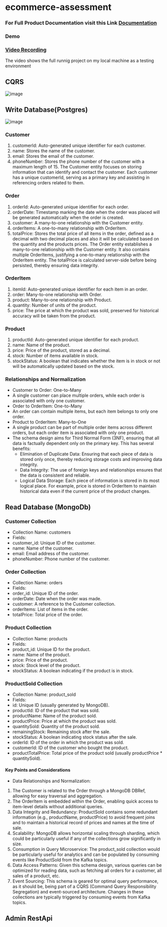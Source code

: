 
# ecommerce-assessment


### For Full Product Documentation visit this Link [Documentation](https://github.com/MohammedHydr/ecommerce-assessment/blob/master/Technical%20Assesment%20Documentation.pdf)
### Demo 
### [Video Recording](https://drive.google.com/file/d/1nX2sBWIah2YV_pmTOdj6xA3NiIXHEZFV/view?usp=sharing)
The video shows the full runnig project on my local machine as a testing environment

## CQRS
![image](https://github.com/MohammedHydr/ecommerce-assessment/assets/93540731/c34cf453-24c1-47a1-83f7-eb3822a8caa6)

## Write Database(Postgres)

![image](https://github.com/MohammedHydr/ecommerce-assessment/assets/93540731/00e883d5-33f4-4d72-ac71-46eefc7de24d)

### Customer
1. customerId: Auto-generated unique identifier for each customer.
2. name: Stores the name of the customer.
3. email: Stores the email of the customer.
4. phoneNumber: Stores the phone number of the customer with a maximum length of 15.
The Customer entity focuses on storing information that can identify and contact the customer. Each customer has a unique customerId, serving as a primary key and assisting in referencing orders related to them.
### Order
1. orderId: Auto-generated unique identifier for each order.
2. orderDate: Timestamp marking the date when the order was placed will be generated automatically when the order is created.
3. customer: A many-to-one relationship with the Customer entity.
4. orderItems: A one-to-many relationship with OrderItem.
5. totalPrice: Stores the total price of all items in the order, defined as a decimal with two decimal places and also it will be calculated based on the quantity and the products prices.
The Order entity establishes a many-to-one relationship with the Customer entity. It also contains multiple OrderItems, justifying a one-to-many relationship with the OrderItem entity. The totalPrice is calculated server-side before being persisted, thereby ensuring data integrity.
### OrderItem
1. itemId: Auto-generated unique identifier for each item in an order.
2. order: Many-to-one relationship with Order.
3. product: Many-to-one relationship with Product.
4. quantity: Number of units of the product.
5. price: The price at which the product was sold, preserved for historical accuracy will be taken from the product.
### Product
1. productId: Auto-generated unique identifier for each product.
2. name: Name of the product.
3. price: Price of the product, stored as a decimal.
4. stock: Number of items available in stock.
5. stockStatus: A boolean that indicates whether the item is in stock or not will be automatically updated based on the stock.

### Relationships and Normalization
* Customer to Order: One-to-Many
* A single customer can place multiple orders, while each order is associated with only one customer.
* Order to OrderItem: One-to-Many
* An order can contain multiple items, but each item belongs to only one order.
* Product to OrderItem: Many-to-One
* A single product can be part of multiple order items across different orders, but each order item is associated with only one product.
* The schema design aims for Third Normal Form (3NF), ensuring that all data is factually dependent only on the primary key. This has several benefits:
  * Elimination of Duplicate Data: Ensuring that each piece of data is stored only once, thereby reducing storage costs and improving data integrity.
  * Data Integrity: The use of foreign keys and relationships ensures that the data is consistent and reliable.
  * Logical Data Storage: Each piece of information is stored in its most logical place. For example, price is stored in OrderItem to maintain historical data even if the current price of the product changes.

## Read Database (MongoDb)
### Customer Collection
* Collection Name: customers
* Fields:
 * customer_id: Unique ID of the customer.
 * name: Name of the customer.
 * email: Email address of the customer.
 * phoneNumber: Phone number of the customer.
### Order Collection
* Collection Name: orders
* Fields:
 * order_id: Unique ID of the order.
 * orderDate: Date when the order was made.
 * customer: A reference to the Customer collection.
 * orderItems: List of items in the order.
 * totalPrice: Total price of the order.
### Product Collection
* Collection Name: products
* Fields:
 * product_id: Unique ID for the product.
 * name: Name of the product.
 * price: Price of the product.
 * stock: Stock level of the product.
 * stockStatus: A boolean indicating if the product is in stock.
### ProductSold Collection
* Collection Name: product_sold
* Fields:
 * id: Unique ID (usually generated by MongoDB).
 * productId: ID of the product that was sold.
 * productName: Name of the product sold.
 * productPrice: Price at which the product was sold.
 * quantitySold: Quantity of the product sold.
 * remainingStock: Remaining stock after the sale.
 * stockStatus: A boolean indicating stock status after the sale.
 * orderId: ID of the order in which the product was sold.
 * customerId: ID of the customer who bought the product.
 * productTotalPrice: Total price of the product sold (usually productPrice * quantitySold).
#### Key Points and Considerations
* Data Relationships and Normalization:
1. The Customer is related to the Order through a MongoDB DBRef, allowing for easy traversal and aggregation.
2. The OrderItem is embedded within the Order, enabling quick access to item-level details without additional queries.
3. Data Integrity and Redundancy:
ProductSold contains some redundant information (e.g., productName, productPrice) to avoid frequent joins and to maintain a historical record of prices and names at the time of sale.
4. Scalability:
MongoDB allows horizontal scaling through sharding, which could be particularly useful if any of the collections grow significantly in size.
5. Consumption in Query Microservice:
The product_sold collection would be particularly useful for analytics and can be populated by consuming events like ProductSold from the Kafka topics.
6. Data Access Patterns:
Given this schema design, various queries can be optimized for reading data, such as fetching all orders for a customer, all sales of a product, etc.
7. Event Sourcing:
This schema is geared for optimal query performance, as it should be, being part of a CQRS (Command Query Responsibility Segregation) and event-sourced 
architecture. Changes in these collections are typically triggered by consuming events from Kafka topics.

## Admin RestApi

